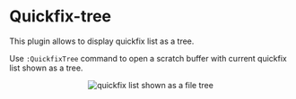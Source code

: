 # Quickfix-tree

This plugin allows to display quickfix list as a tree.

Use `:QuickfixTree` command to open a scratch buffer with current quickfix list shown as a tree.

<p align="center">
  <img
     src="https://gist.github.com/user-attachments/assets/1fd9180f-c90b-4678-af49-bf8d80c8ccb0"
     alt="quickfix list shown as a file tree"
     >
  </img>
</p>

